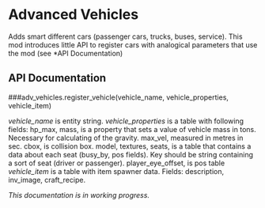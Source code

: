 # Advanced Vehicles
Adds smart different cars (passenger cars, trucks, buses, service). This mod introduces little API to register cars with analogical parameters that use the mod (see *API Documentation)

## API Documentation
###adv_vehicles.register_vehicle(vehicle_name, vehicle_properties, vehicle_item)

*vehicle_name* is entity string.
*vehicle_properties* is a table with following fields:
     hp_max,
     mass,   is a property that sets a value of vehicle mass in tons. Necessary for calculating of the gravity.
     max_vel,  measured in metres in sec.
     cbox,  is collision box.
     model,
     textures,
     seats, is a table that contains a data about each seat (busy_by, pos fields). Key should be string containing a sort of seat (driver or passenger).
     player_eye_offset, is pos table
*vehicle_item* is a table with item spawner data. Fields: description, inv_image, craft_recipe.



*This documentation is in working progress.*
     
     
